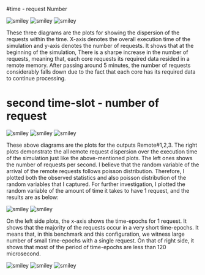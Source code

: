 
#time - request Number 

![smiley](1.png)
![smiley](2.png)
![smiley](3.png)

These three diagrams are the plots for showing the dispersion of the requests within the time. X-axis denotes the overall 
execution time of the simulation and y-axis denotes the number of requests. It shows that at the beginning of the simulation,
There is a sharpe increase in the number of requests, meaning that, each core requests its required data resided in a remote
memory. After passing around 5 minutes, the number of requests considerably falls down due to the fact that each core has its
required data to continue processing. 

# second time-slot - number of request 

![smiley](request_per_sec1.png)
![smiley](request_per_sec2.png)
![smiley](request_per_sec3.png)

These above diagrams are the plots for the outputs Remote#1,2,3. The right plots demonstrate the all remote request dispersion
over the execution time of the simulation just like the above-mentioned plots. The left ones shows the number of requests 
per second. I believe that the random variable of the arrival of the remote requests follows poisson distribution. Therefore,
I plotted both the observed statistics and also poisson distribution of the random variables that I captured. For further
investigation, I plotted the random variable of the amount of time it takes to have 1 request, and the results are as below:

![smiley](Per_request%231.png)
![smiley](per_request%232.png)

On the left side plots, the x-axis shows the time-epochs for 1 request. It shows that the majority of the requests occur
in a very short time-epochs. It means that, in this benchmark and this configuration, we witness large number of small 
time-epochs with a single request. On that of right side, it shows that most of the period of time-epochs are less than 120
microsecond. 

![smiley](byte_per_sec1.png)
![smiley](byte_per_sec2.png)
![smiley](byte_per_sec3.png)